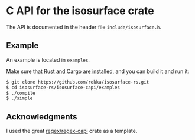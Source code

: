 # C API for the isosurface crate

The API is documented in the header file `include/isosurface.h`.

## Example

An example is located in `examples`.

Make sure that [Rust and Cargo are
installed](https://www.rust-lang.org/en-US/install.html), and you can
build it and run it:

```bash
$ git clone https://github.com/rekka/isosurface-rs.git
$ cd isosurface-rs/isosurface-capi/examples
$ ./compile
$ ./simple
```

## Acknowledgments

I used the great
[regex/regex-capi](https://github.com/rust-lang/regex/tree/master/regex-capi)
crate as a template.
